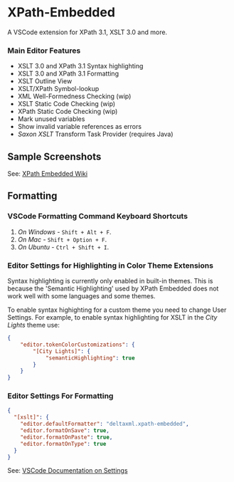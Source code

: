 # XPath-Embedded

A VSCode extension for XPath 3.1, XSLT 3.0 and more.

### Main Editor Features
- XSLT 3.0 and XPath 3.1 Syntax highlighting
- XSLT 3.0 and XPath 3.1 Formatting
- XSLT Outline View
- XSLT/XPath Symbol-lookup
- XML Well-Formedness Checking (wip)
- XSLT Static Code Checking (wip)
- XPath Static Code Checking (wip)
- Mark unused variables
- Show invalid variable references as errors
- *Saxon XSLT* Transform Task Provider (requires Java)

## Sample Screenshots

See: [XPath Embedded Wiki](https://github.com/DeltaXML/vscode-xslt-tokenizer/wiki/)

## Formatting

### VSCode Formatting Command Keyboard Shortcuts
1. *On Windows* - ```Shift + Alt + F```.
2. *On Mac* - ```Shift + Option + F```.
3. *On Ubuntu* - ```Ctrl + Shift + I```.

### Editor Settings for Highlighting in Color Theme Extensions

Syntax highlighting is currently only enabled in built-in themes. This is because the 'Semantic Highlighting' used by XPath Embedded does not work well with some languages and some themes.

To enable syntax highighting for a custom theme you need to change User Settings. For example, to enable syntax highlighting for XSLT in the *City Lights* theme use:
```json
{
	"editor.tokenColorCustomizations": {
		"[City Lights]": {
			"semanticHighlighting": true
		}
	}
}
  ```

### Editor Settings For Formatting
```json
{
  "[xslt]": {
    "editor.defaultFormatter": "deltaxml.xpath-embedded",
    "editor.formatOnSave": true,
    "editor.formatOnPaste": true,
    "editor.formatOnType": true
  }
}
```
See: [VSCode Documentation on Settings](https://code.visualstudio.com/docs/getstarted/settings)


